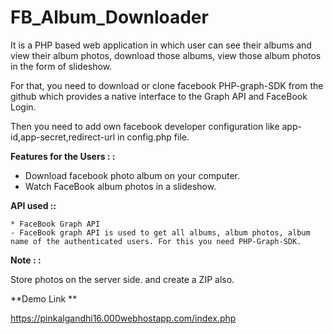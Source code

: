 # FB_Album_Downloader
It is a PHP based web application in which user can see their albums and view their album photos, download those albums, view those album photos in the form of slideshow.

For that, you need to download or clone facebook PHP-graph-SDK from the github which provides a native interface to the Graph API and FaceBook Login.

Then you need to add own facebook developer configuration like app-id,app-secret,redirect-url in config.php file.

**Features for the Users : :** 
  * Download facebook photo album on your computer.
  * Watch FaceBook album photos in a slideshow.
  
**API used ::** 
    
    * FaceBook Graph API 
    - FaceBook graph API is used to get all albums, album photos, album name of the authenticated users. For this you need PHP-Graph-SDK.
   
**Note : :**
  
  Store photos on the server side. and create a ZIP also.

**Demo Link **
 
https://pinkalgandhi16.000webhostapp.com/index.php


